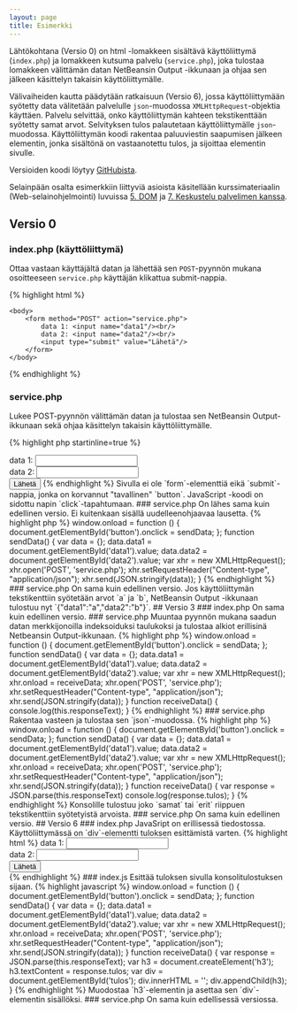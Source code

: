 ```yaml
---
layout: page
title: Esimerkki
---
```


Lähtökohtana (Versio 0) on html -lomakkeen sisältävä käyttöliittymä (`index.php`) ja lomakkeen kutsuma palvelu (`service.php`), joka tulostaa lomakkeen välittämän datan NetBeansin Output -ikkunaan ja ohjaa sen jälkeen käsittelyn takaisin käyttöliittymälle.

Välivaiheiden kautta päädytään ratkaisuun (Versio 6), jossa käyttöliittymään syötetty data välitetään palvelulle `json`-muodossa `XMLHttpRequest`-objektia käyttäen. Palvelu selvittää, onko käyttöliittymän kahteen tekstikenttään syötetty samat arvot. Selvityksen tulos palautetaan käyttöliittymälle `json`-muodossa. Käyttöliittymän koodi rakentaa paluuviestin saapumisen jälkeen elementin, jonka sisältönä on vastaanotettu tulos, ja sijoittaa elementin sivulle.


Versioiden koodi löytyy
[GitHubista](https://github.com/timedu/weo/tree/gh-pages/demot/form2xhr).

Selainpään osalta esimerkkiin liittyviä asioista käsitellään kurssimateriaalin (Web-selainohjelmointi) luvuissa 
[5. DOM](http://web-selainohjelmointi.github.io/#5-DOM) 
ja 
[7. Keskustelu palvelimen kanssa](http://web-selainohjelmointi.github.io/#7-Keskustelu-palvelimen-kanssa).

## Versio 0


### index.php (käyttöliittymä)

Ottaa vastaan käyttäjältä datan ja lähettää sen `POST`-pyynnön mukana osoitteeseen `service.php` käyttäjän klikattua submit-nappia.

{% highlight html %}

    <body>
        <form method="POST" action="service.php">
            data 1: <input name="data1"/><br/>
            data 2: <input name="data2"/><br/>
            <input type="submit" value="Lähetä"/>
        </form>
    </body>

{% endhighlight %}

### service.php

Lukee POST-pyynnön välittämän datan ja tulostaa sen NetBeansin Output-ikkunaan sekä ohjaa käsittelyn takaisin käyttöliittymälle.

{% highlight php startinline=true %}

<?php
	
    $httpBody = file_get_contents('php://input');
    debug($httpBody);
    header('Location: index.php');

    function debug($data) {
       file_put_contents('php://stderr', $data . PHP_EOL);
    }

{% endhighlight %}



Jos käyttöliittymän tekstikenttiin syötetään arvot `a` ja `b`, Output -ikkunaan tulostuu `data1=a&data2=b`.


## Versio 1


### index.php

Näyttää ulospäin samalta kuin edellinen versio, mutta lähettää datan käyttäen `XMLHttpRequest`-oliota käyttäjän klikattua sivulla olevaa nappia.


{% highlight html %}

    <body>

        data 1: <input id="data1"/><br/>
        data 2: <input id="data2"/><br/>
        <input id="button" type="button" value="Lähetä"/>

        <script>
            window.onload = function () {
                document.getElementById('button').onclick = sendData;
            };
            
            function sendData() {
                var data =
                        'data1=' + document.getElementById('data1').value +
                        '&' +
                        'data2=' + document.getElementById('data2').value;

                var xhr = new XMLHttpRequest();
                xhr.open('POST', 'service.php');
                xhr.setRequestHeader("Content-type", "application/x-www-form-urlencoded");
                xhr.send(data);                
            }
        </script>

    </body>

{% endhighlight %}


Sivulla ei ole `form`-elementtiä eikä `submit`-nappia, jonka on korvannut "tavallinen" `button`. JavaScript -koodi on sidottu napin `click`-tapahtumaan. 

### service.php

On lähes sama kuin edellinen versio. Ei kuitenkaan sisällä uudelleenohjaavaa lausetta.

{% highlight php %}

<?php

    $httpBody = file_get_contents('php://input');
    debug($httpBody);

    function debug($data) {
        file_put_contents('php://stderr', $data . PHP_EOL);
    }

{% endhighlight %}

## Versio 2


### index.php

Lähettää datan "lomake-muodon" sijaan `json`-muodossa. On muuten sama kuin edellinen versio.

{% highlight html %}

        <script>

            window.onload = function () {
                document.getElementById('button').onclick = sendData;
            };
            
            function sendData() {

                var data = {};                
                data.data1 = document.getElementById('data1').value;
                data.data2 = document.getElementById('data2').value;
                
                var xhr = new XMLHttpRequest();
                xhr.open('POST', 'service.php');
                xhr.setRequestHeader("Content-type", "application/json");
                
                xhr.send(JSON.stringify(data));                
            }

        </script>
        
{% endhighlight %}


### service.php

On sama kuin edellinen versio. Jos käyttöliittymän tekstikenttiin syötetään arvot `a` ja `b`, NetBeansin Output -ikkunaan tulostuu nyt `{"data1":"a","data2":"b"}`.


## Versio 3

### index.php

On sama kuin edellinen versio.

### service.php

Muuntaa pyynnön mukana saadun datan merkkijonoilla indeksoiduksi taulukoksi ja tulostaa alkiot erillisinä Netbeansin Output-ikkunaan.

{% highlight php %}

<?php

    $httpBody = file_get_contents('php://input');
    $data = json_decode($httpBody, true);

    debug($data['data1']);
    debug($data['data2']);

    function debug($data) {
        file_put_contents('php://stderr', $data . PHP_EOL);
    }

{% endhighlight %}


Jos käyttöliittymän tekstikenttiin syötetään arvot `a` ja `b`,  Output -ikkunaan tulostuu nyt `a` ja `b` omille riveilleen. 


## Versio 4


### index.php

Pyynnön lähetyksen lisäksi käsittelee vasteen mukana saadun datan tulostaen sen selaimen konsolille. Jos tekstikenttiin on syötetty saman arvot, konsolille tulostuu `{"tulos":"samat"}` muutoin `{"tulos":"erit"}`.

{% highlight html %}

        <script>

            window.onload = function () {
                document.getElementById('button').onclick = sendData;
            };
            
            function sendData() {

                var data = {};                
                data.data1 = document.getElementById('data1').value;
                data.data2 = document.getElementById('data2').value;
                
                var xhr = new XMLHttpRequest();
                xhr.onload = receiveData;
                xhr.open('POST', 'service.php');
                xhr.setRequestHeader("Content-type", "application/json");
                
                xhr.send(JSON.stringify(data));                
            }
            
            function receiveData() {                
                console.log(this.responseText);
            }
            
        </script>

{% endhighlight %}

### service.php

Rakentaa vasteen ja tulostaa sen `json`-muodossa. 

{% highlight php %}

<?php

    $httpBody = file_get_contents('php://input');
    $input = json_decode($httpBody, true);

    $output = [];

    if ($input['data1'] == $input['data2']){
        $output['tulos'] = 'samat';
    } else {
        $output['tulos'] = 'erit';
    }

    header('Content-type: application/json');
    echo json_encode($output);

{% endhighlight %}


## Versio 5


### index.php

Muuntaa vastaanotetun `json`-muotoisen merkkijonon JavaScript -objektiksi ja  tulostaa konsolille ainoastaan `tulos`-ominaisuuden arvon.

{% highlight html %}

        <script>

            window.onload = function () {
                document.getElementById('button').onclick = sendData;
            };
            
            function sendData() {

                var data = {};                
                data.data1 = document.getElementById('data1').value;
                data.data2 = document.getElementById('data2').value;
                
                var xhr = new XMLHttpRequest();
                xhr.onload = receiveData;
                xhr.open('POST', 'service.php');
                xhr.setRequestHeader("Content-type", "application/json");
                
                xhr.send(JSON.stringify(data));                
            }
            
            function receiveData() {
                var response = JSON.parse(this.responseText)                
                console.log(response.tulos);
            }
            
        </script>

{% endhighlight %}

Konsolille tulostuu joko `samat` tai `erit` riippuen tekstikenttiin syötetyistä arvoista.


### service.php

On sama kuin edellinen versio.


## Versio 6

### index.php

JavaSript on erillisessä tiedostossa. Käyttöliittymässä on `div`-elementti tuloksen esittämistä varten.

{% highlight html %}

    <body>

        data 1: <input id="data1"/><br/>
        data 2: <input id="data2"/><br/>
        <input id="button" type="button" value="Lähetä"/>
        
        <div id="tulos"></div>

        <script src="index.js"></script>

    </body>

{% endhighlight %}

### index.js

Esittää tuloksen sivulla konsolitulostuksen sijaan.

{% highlight javascript %}

    window.onload = function () {
      document.getElementById('button').onclick = sendData;
    };

    function sendData() {

      var data = {};
      data.data1 = document.getElementById('data1').value;
      data.data2 = document.getElementById('data2').value;

      var xhr = new XMLHttpRequest();
      xhr.onload = receiveData;
      xhr.open('POST', 'service.php');
      xhr.setRequestHeader("Content-type", "application/json");

      xhr.send(JSON.stringify(data));
    }

    function receiveData() {

      var response = JSON.parse(this.responseText);

      var h3 = document.createElement('h3');
      h3.textContent = response.tulos;

      var div = document.getElementById('tulos');
      div.innerHTML = '';
      div.appendChild(h3);

    }

{% endhighlight %}

Muodostaa `h3`-elementin ja asettaa sen `div`-elementin sisällöksi.


### service.php

On sama kuin edellisessä versiossa.


